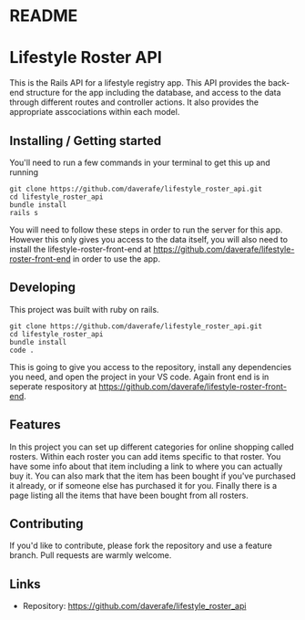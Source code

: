 # README

# Lifestyle Roster API
This is the Rails API for a lifestyle registry app. This API provides the back-end structure for the app including the database, and access to the data through different routes and controller actions. It also provides the appropriate asscociations within each model.  

## Installing / Getting started

You'll need to run a few commands in your terminal to get this up and running
```shell
git clone https://github.com/daverafe/lifestyle_roster_api.git
cd lifestyle_roster_api
bundle install
rails s 
```
You will need to follow these steps in order to run the server for this app. However this only gives you access to the data itself, you will also need to install the lifestyle-roster-front-end at https://github.com/daverafe/lifestyle-roster-front-end in order to use the app. 

## Developing

This project was built with ruby on rails. 

```shell
git clone https://github.com/daverafe/lifestyle_roster_api.git
cd lifestyle_roster_api
bundle install
code .
```

This is going to give you access to the repository, install any dependencies you need, and open the project in your VS code. 
Again front end is in seperate respository at https://github.com/daverafe/lifestyle-roster-front-end.


## Features

In this project you can set up different categories for online shopping called rosters. Within each roster you can add items specific to that roster. You have some info about that item including a link to where you can actually buy it. You can also mark that the item has been bought if you've purchased it already, or if someone else has purchased it for you. Finally there is a page listing all the items that have been bought from all rosters. 

## Contributing

If you'd like to contribute, please fork the repository and use a feature
branch. Pull requests are warmly welcome.

## Links

- Repository: https://github.com/daverafe/lifestyle_roster_api